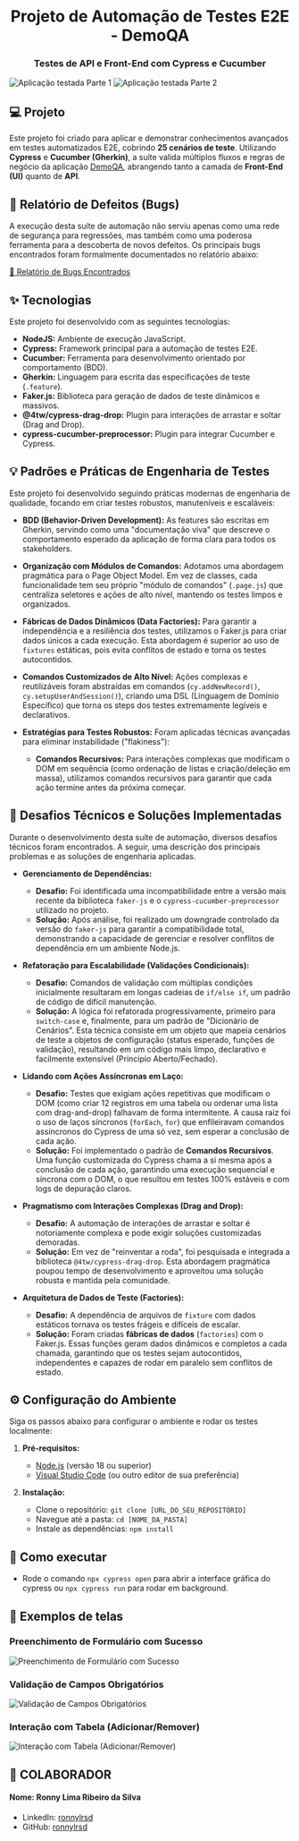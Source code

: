 <h1 align="center">Projeto de Automação de Testes E2E - DemoQA</h1>

<h3 align="center">Testes de API e Front-End com Cypress e Cucumber</h3>

![Aplicação testada Parte 1](https://github.com/user-attachments/assets/c8164350-ad1a-4bd1-bb0f-f90901112910)
![Aplicação testada Parte 2](https://github.com/user-attachments/assets/b000d218-b2bd-465b-a96b-a604846e4205)
<br>

## 💻 Projeto

Este projeto foi criado para aplicar e demonstrar conhecimentos avançados em testes automatizados E2E, cobrindo **25 cenários de teste**. Utilizando **Cypress** e **Cucumber (Gherkin)**, a suíte valida múltiplos fluxos e regras de negócio da aplicação [DemoQA](https://demoqa.com), abrangendo tanto a camada de **Front-End (UI)** quanto de **API**.

## 🐞 Relatório de Defeitos (Bugs)

A execução desta suíte de automação não serviu apenas como uma rede de segurança para regressões, mas também como uma poderosa ferramenta para a descoberta de novos defeitos. Os principais bugs encontrados foram formalmente documentados no relatório abaixo:

<a href="https://docs.google.com/document/d/1n-_H8MgSUJgroqRIZQteq7N6_WKkI-uv4FH6c6gPZyA/edit?usp=sharing" target="_blank">
    📄 Relatório de Bugs Encontrados
</a>

## ✨ Tecnologias

Este projeto foi desenvolvido com as seguintes tecnologias:

- **NodeJS:** Ambiente de execução JavaScript.
- **Cypress:** Framework principal para a automação de testes E2E.
- **Cucumber:** Ferramenta para desenvolvimento orientado por comportamento (BDD).
- **Gherkin:** Linguagem para escrita das especificações de teste (`.feature`).
- **Faker.js:** Biblioteca para geração de dados de teste dinâmicos e massivos.
- **@4tw/cypress-drag-drop:** Plugin para interações de arrastar e soltar (Drag and Drop).
- **cypress-cucumber-preprocessor:** Plugin para integrar Cucumber e Cypress.

## 💡 Padrões e Práticas de Engenharia de Testes

Este projeto foi desenvolvido seguindo práticas modernas de engenharia de qualidade, focando em criar testes robustos, manuteníveis e escaláveis:

- **BDD (Behavior-Driven Development):** As features são escritas em Gherkin, servindo como uma "documentação viva" que descreve o comportamento esperado da aplicação de forma clara para todos os stakeholders.

- **Organização com Módulos de Comandos:** Adotamos uma abordagem pragmática para o Page Object Model. Em vez de classes, cada funcionalidade tem seu próprio "módulo de comandos" (`.page.js`) que centraliza seletores e ações de alto nível, mantendo os testes limpos e organizados.

- **Fábricas de Dados Dinâmicos (Data Factories):** Para garantir a independência e a resiliência dos testes, utilizamos o Faker.js para criar dados únicos a cada execução. Esta abordagem é superior ao uso de `fixtures` estáticas, pois evita conflitos de estado e torna os testes autocontidos.

- **Comandos Customizados de Alto Nível:** Ações complexas e reutilizáveis foram abstraídas em comandos (`cy.addNewRecord()`, `cy.setupUserAndSession()`), criando uma DSL (Linguagem de Domínio Específico) que torna os steps dos testes extremamente legíveis e declarativos.

- **Estratégias para Testes Robustos:** Foram aplicadas técnicas avançadas para eliminar instabilidade ("flakiness"):
    - **Comandos Recursivos:** Para interações complexas que modificam o DOM em sequência (como ordenação de listas e criação/deleção em massa), utilizamos comandos recursivos para garantir que cada ação termine antes da próxima começar.

## 🧠 Desafios Técnicos e Soluções Implementadas

Durante o desenvolvimento desta suíte de automação, diversos desafios técnicos foram encontrados. A seguir, uma descrição dos principais problemas e as soluções de engenharia aplicadas.

* **Gerenciamento de Dependências:**
    * **Desafio:** Foi identificada uma incompatibilidade entre a versão mais recente da biblioteca `faker-js` e o `cypress-cucumber-preprocessor` utilizado no projeto.
    * **Solução:** Após análise, foi realizado um downgrade controlado da versão do `faker-js` para garantir a compatibilidade total, demonstrando a capacidade de gerenciar e resolver conflitos de dependência em um ambiente Node.js.

* **Refatoração para Escalabilidade (Validações Condicionais):**
    * **Desafio:** Comandos de validação com múltiplas condições inicialmente resultaram em longas cadeias de `if/else if`, um padrão de código de difícil manutenção.
    * **Solução:** A lógica foi refatorada progressivamente, primeiro para `switch-case` e, finalmente, para um padrão de "Dicionário de Cenários". Esta técnica consiste em um objeto que mapeia cenários de teste a objetos de configuração (status esperado, funções de validação), resultando em um código mais limpo, declarativo e facilmente extensível (Princípio Aberto/Fechado).

* **Lidando com Ações Assíncronas em Laço:**
    * **Desafio:** Testes que exigiam ações repetitivas que modificam o DOM (como criar 12 registros em uma tabela ou ordenar uma lista com drag-and-drop) falhavam de forma intermitente. A causa raiz foi o uso de laços síncronos (`forEach`, `for`) que enfileiravam comandos assíncronos do Cypress de uma só vez, sem esperar a conclusão de cada ação.
    * **Solução:** Foi implementado o padrão de **Comandos Recursivos**. Uma função customizada do Cypress chama a si mesma após a conclusão de cada ação, garantindo uma execução sequencial e síncrona com o DOM, o que resultou em testes 100% estáveis e com logs de depuração claros.

* **Pragmatismo com Interações Complexas (Drag and Drop):**
    * **Desafio:** A automação de interações de arrastar e soltar é notoriamente complexa e pode exigir soluções customizadas demoradas.
    * **Solução:** Em vez de "reinventar a roda", foi pesquisada e integrada a biblioteca `@4tw/cypress-drag-drop`. Esta abordagem pragmática poupou tempo de desenvolvimento e aproveitou uma solução robusta e mantida pela comunidade.

* **Arquitetura de Dados de Teste (Factories):**
    * **Desafio:** A dependência de arquivos de `fixture` com dados estáticos tornava os testes frágeis e difíceis de escalar.
    * **Solução:** Foram criadas **fábricas de dados** (`factories`) com o Faker.js. Essas funções geram dados dinâmicos e completos a cada chamada, garantindo que os testes sejam autocontidos, independentes e capazes de rodar em paralelo sem conflitos de estado.

## ⚙️ Configuração do Ambiente
Siga os passos abaixo para configurar o ambiente e rodar os testes localmente:

1.  **Pré-requisitos:**
    - [Node.js](https://nodejs.org/en/) (versão 18 ou superior)
    - [Visual Studio Code](https://code.visualstudio.com/) (ou outro editor de sua preferência)

2.  **Instalação:**
    - Clone o repositório: `git clone [URL_DO_SEU_REPOSITÓRIO]`
    - Navegue até a pasta: `cd [NOME_DA_PASTA]`
    - Instale as dependências: `npm install`

## 🚀 Como executar

- Rode o comando `npx cypress open` para abrir a interface gráfica do cypress ou `npx cypress run` para rodar em background.

## 📱 Exemplos de telas

### Preenchimento de Formulário com Sucesso
![Preenchimento de Formulário com Sucesso](https://github.com/user-attachments/assets/f1a2807c-70e8-4b44-8ca2-33943d708c4d)

### Validação de Campos Obrigatórios
![Validação de Campos Obrigatórios](https://github.com/user-attachments/assets/24a0017b-1cf7-4313-ba2f-f05f13578efe)

### Interação com Tabela (Adicionar/Remover)
![Interação com Tabela (Adicionar/Remover)](https://github.com/user-attachments/assets/e6dde930-097d-4c89-a9ac-d33c4f9ef5ed)

## 👷 COLABORADOR

#### Nome: Ronny Lima Ribeiro da Silva
- LinkedIn: [ronnylrsd](https://www.linkedin.com/in/ronnylrsd/)
- GitHub: [ronnylrsd](https://github.com/ronnylrsd)
